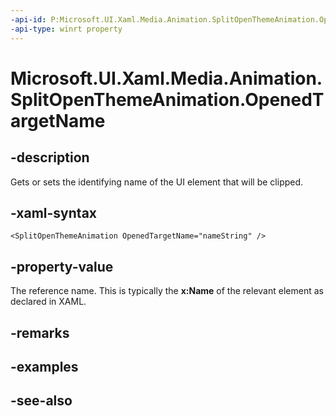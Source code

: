 ```yaml
---
-api-id: P:Microsoft.UI.Xaml.Media.Animation.SplitOpenThemeAnimation.OpenedTargetName
-api-type: winrt property
---
```


<!-- Property syntax
public string OpenedTargetName { get;  set; }
-->

# Microsoft.UI.Xaml.Media.Animation.SplitOpenThemeAnimation.OpenedTargetName

## -description
Gets or sets the identifying name of the UI element that will be clipped.

## -xaml-syntax
```xaml
<SplitOpenThemeAnimation OpenedTargetName="nameString" />
```


## -property-value
The reference name. This is typically the **x:Name** of the relevant element as declared in XAML.

## -remarks

## -examples

## -see-also
